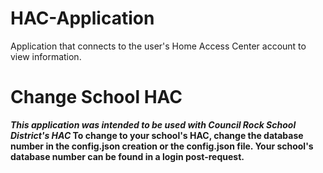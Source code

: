 # HAC-Application
Application that connects to the user's Home Access Center account to view information.

<h1><b>Change School HAC</h1>
<i>This application was intended to be used with Council Rock School District's HAC</i>
To change to your school's HAC, change the database number in the config.json creation or the config.json file.
Your school's database number can be found in a login post-request.


